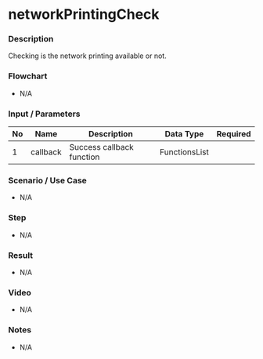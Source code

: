 # networkPrintingCheck

### Description

Checking is the network printing available or not.
### Flowchart

- N/A

<!--![Flowchart](componentValue-flowchart.png?raw=true)-->

### Input / Parameters

| No | Name | Description | Data Type | Required |
| ------ | ------ | ------ |------ | ------ |
| 1 | callback | Success callback function | FunctionsList |   |

### Scenario / Use Case

- N/A

### Step

- N/A

### Result

- N/A

### Video

- N/A

### Notes

- N/A
